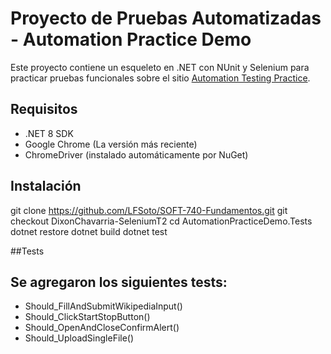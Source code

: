 # Proyecto de Pruebas Automatizadas - Automation Practice Demo

Este proyecto contiene un esqueleto en .NET con NUnit y Selenium para practicar pruebas funcionales sobre el sitio [Automation Testing Practice](https://testautomationpractice.blogspot.com/).

## Requisitos
- .NET 8 SDK
- Google Chrome (La versión más reciente)
- ChromeDriver (instalado automáticamente por NuGet)

## Instalación
git clone https://github.com/LFSoto/SOFT-740-Fundamentos.git
git checkout DixonChavarria-SeleniumT2 
cd AutomationPracticeDemo.Tests
dotnet restore
dotnet build
dotnet test

##Tests

## Se agregaron los siguientes tests:

- Should_FillAndSubmitWikipediaInput()
- Should_ClickStartStopButton()
- Should_OpenAndCloseConfirmAlert()
- Should_UploadSingleFile()